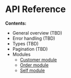 API Reference
=============

**Contents:**
- General overview (TBD)
- Error handling (TBD)
- Types (TBD)
- Pagination (TBD)
- Modules
    - [Customer module](./modules/customer.md)
    - [Order module](./modules/order.md)
    - [Self module](./modules/self.md)
